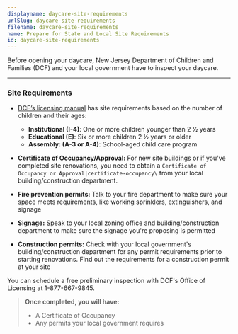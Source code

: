 ```yaml
---
displayname: daycare-site-requirements
urlSlug: daycare-site-requirements
filename: daycare-site-requirements
name: Prepare for State and Local Site Requirements
id: daycare-site-requirements
---
```


Before opening your daycare, New Jersey Department of Children and Families (DCF) and your local government have to inspect your daycare.

---

### Site Requirements

- [DCF’s licensing manual](https://www.nj.gov/dcf/providers/licensing/laws/CCCmanual.pdf) has site requirements based on the number of children and their ages:

  - **Institutional (I-4)**: One or more children younger than 2 ½ years
  - **Educational (E)**: Six or more children 2 ½ years or older
  - **Assembly: (A-3 or A-4)**: School-aged child care program

- **Certificate of Occupancy/Approval:** For new site buildings or if you've completed site renovations, you need to obtain a `Certificate of Occupancy or Approval|certificate-occupancy\` from your local building/construction department.
- **Fire prevention permits:** Talk to your fire department to make sure your space meets requirements, like working sprinklers, extinguishers, and signage
- **Signage:** Speak to your local zoning office and building/construction department to make sure the signage you're proposing is permitted
- **Construction permits:** Check with your local government's building/construction department for any permit requirements prior to starting renovations. Find out the requirements for a construction permit at your site

You can schedule a free preliminary inspection with DCF's Office of Licensing at 1-877-667-9845.

> **Once completed, you will have:**
>
> - A Certificate of Occupancy
> - Any permits your local government requires
